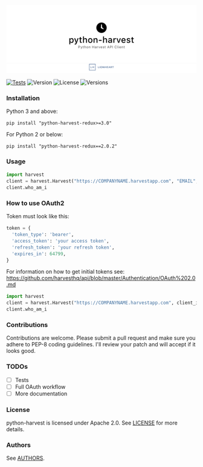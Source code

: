 ![](meta/repo-banner.png)
[![](meta/repo-banner-bottom.png)][lionheart-url]

[![Tests](https://img.shields.io/travis/lionheart/python-harvest.svg?style=flat)](https://travis-ci.org/lionheart/python-harvest)
![Version](https://img.shields.io/pypi/v/python-harvest-redux.svg?style=flat)
![License](https://img.shields.io/pypi/l/python-harvest-redux.svg?style=flat)
![Versions](https://img.shields.io/pypi/pyversions/python-harvest-redux.svg?style=flat)

### Installation

Python 3 and above:

```
pip install "python-harvest-redux>=3.0"
```

For Python 2 or below:

```
pip install "python-harvest-redux==2.0.2"
```

### Usage

```python
import harvest
client = harvest.Harvest("https://COMPANYNAME.harvestapp.com", "EMAIL", "PASSWORD")
client.who_am_i
```

### How to use OAuth2

Token must look like this:

```python
token = {
  'token_type': 'bearer',
  'access_token': 'your access token',
  'refresh_token': 'your refresh token',
  'expires_in': 64799,
}
```

For information on how to get initial tokens see: https://github.com/harvesthq/api/blob/master/Authentication/OAuth%202.0.md

```python
import harvest
client = harvest.Harvest("https://COMPANYNAME.harvestapp.com", client_id=client_id, token=token)
client.who_am_i
```

### Contributions

Contributions are welcome. Please submit a pull request and make sure you adhere to PEP-8 coding guidelines. I'll review your patch and will accept if it looks good.

### TODOs

* [ ] Tests
* [ ] Full OAuth workflow
* [ ] More documentation

### License

python-harvest is licensed under Apache 2.0. See [LICENSE](LICENSE) for more details.

### Authors

See [AUTHORS](AUTHORS).

[lionheart-url]: https://lionheartsw.com/

